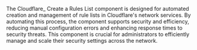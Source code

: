 The Cloudflare_ Create a Rules List component is designed for automated creation and management of rule lists in Cloudflare's network services. By automating this process, the component supports security and efficiency, reducing manual configuration errors and enhancing response times to security threats. This component is crucial for administrators to efficiently manage and scale their security settings across the network.
